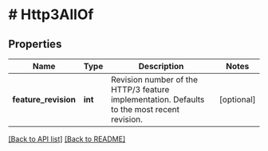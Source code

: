 # # Http3AllOf

## Properties

Name | Type | Description | Notes
------------ | ------------- | ------------- | -------------
**feature_revision** | **int** | Revision number of the HTTP/3 feature implementation. Defaults to the most recent revision. | [optional] 


[[Back to API list]](../../README.md#endpoints) [[Back to README]](../../README.md)
